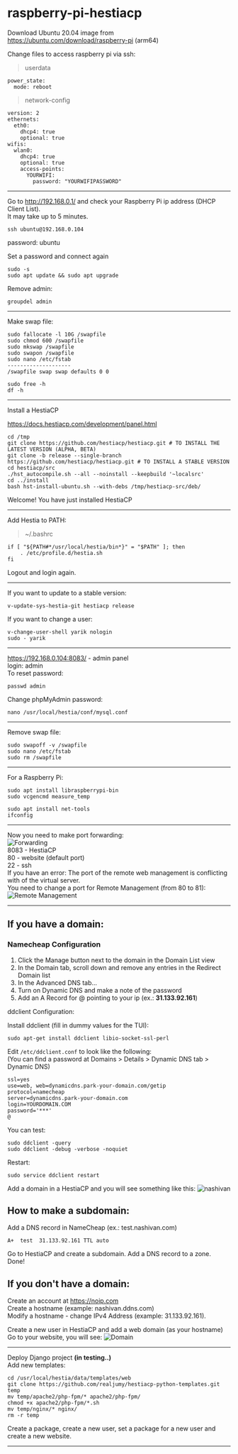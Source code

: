 # raspberry-pi-hestiacp

Download Ubuntu 20.04 image from https://ubuntu.com/download/raspberry-pi (arm64)

Change files to access raspberry pi via ssh:

> userdata
```
power_state:
  mode: reboot
```

> network-config
```
version: 2
ethernets:
  eth0:
    dhcp4: true
    optional: true
wifis:
  wlan0:
    dhcp4: true
    optional: true
    access-points:
      YOURWIFI:
        password: "YOURWIFIPASSWORD"
```

------------------------------------------------------------------------

Go to http://192.168.0.1/ and check your Raspberry Pi ip address (DHCP Client List).  
It may take up to 5 minutes.


```
ssh ubuntu@192.168.0.104
```
password: ubuntu

Set a password and connect again
```
sudo -s
sudo apt update && sudo apt upgrade
```

Remove admin:
```
groupdel admin
```

------------------------------------------------------------------------

Make swap file:

```
sudo fallocate -l 10G /swapfile
sudo chmod 600 /swapfile
sudo mkswap /swapfile
sudo swapon /swapfile
sudo nano /etc/fstab
--------------------
/swapfile swap swap defaults 0 0

sudo free -h
df -h
```

------------------------------------------------------------------------

Install a HestiaCP

https://docs.hestiacp.com/development/panel.html

```
cd /tmp
git clone https://github.com/hestiacp/hestiacp.git # TO INSTALL THE LATEST VERSION (ALPHA, BETA)
git clone -b release --single-branch https://github.com/hestiacp/hestiacp.git # TO INSTALL A STABLE VERSION
cd hestiacp/src
./hst_autocompile.sh --all --noinstall --keepbuild '~localsrc'
cd ../install
bash hst-install-ubuntu.sh --with-debs /tmp/hestiacp-src/deb/
```
Welcome! You have just installed HestiaCP

------------------------------------------------------------------------

Add Hestia to PATH:
> ~/.bashrc
```
if [ "${PATH#*/usr/local/hestia/bin*}" = "$PATH" ]; then
    . /etc/profile.d/hestia.sh
fi
```
Logout and login again.

------------------------------------------------------------------------

If you want to update to a stable version:
```
v-update-sys-hestia-git hestiacp release
```
If you want to change a user:
```
v-change-user-shell yarik nologin
sudo - yarik
```

------------------------------------------------------------------------

https://192.168.0.104:8083/ - admin panel  
login: admin  
To reset password:
```
passwd admin
```

Change phpMyAdmin password:

```
nano /usr/local/hestia/conf/mysql.conf
```

------------------------------------------------------------------------

Remove swap file:
```
sudo swapoff -v /swapfile
sudo nano /etc/fstab
sudo rm /swapfile
```

------------------------------------------------------------------------

For a Raspberry Pi:
```
sudo apt install libraspberrypi-bin
sudo vcgencmd measure_temp
```

```
sudo apt install net-tools
ifconfig
```

------------------------------------------------------------------------

Now you need to make port forwarding:  
![Forwarding](https://i.ibb.co/D9Xt5G8/image.png)  
8083 - HestiaCP  
80 - website (default port)  
22 - ssh  
If you have an error: The port of the remote web management is conflicting with of the virtual server.  
You need to change a port for Remote Management (from 80 to 81):  
![Remote Management](https://i.ibb.co/PDyDdTt/image.png)

------------------------------------------------------------------------

## If you have a domain:

### Namecheap Configuration

1. Click the Manage button next to the domain in the Domain List view
2. In the Domain tab, scroll down and remove any entries in the Redirect Domain list
3. In the Advanced DNS tab...
4. Turn on Dynamic DNS and make a note of the password
5. Add an A Record for @ pointing to your ip (ex.: **31.133.92.161**)


ddclient Configuration:

Install ddclient (fill in dummy values for the TUI):
```
sudo apt-get install ddclient libio-socket-ssl-perl
```

Edit ```/etc/ddclient.conf``` to look like the following:  
(You can find a password at Domains > Details > Dynamic DNS tab > Dynamic DNS)
```
ssl=yes
use=web, web=dynamicdns.park-your-domain.com/getip
protocol=namecheap
server=dynamicdns.park-your-domain.com
login=YOURDOMAIN.COM
password='***'
@
```

You can test:
```
sudo ddclient -query
sudo ddclient -debug -verbose -noquiet
```

Restart:
```
sudo service ddclient restart
```
Add a domain in a HestiaCP and you will see something like this:
![nashivan](https://i.ibb.co/jrpVYdR/image.png)

## How to make a subdomain:

Add a DNS record in NameCheap (ex.: test.nashivan.com)
```
A+  test  31.133.92.161 TTL auto
```

Go to HestiaCP and create a subdomain. Add a DNS record to a zone.  
Done!

## If you don't have a domain:

Create an account at https://noip.com  
Create a hostname (example: nashivan.ddns.com)  
Modify a hostname - change IPv4 Address (example: 31.133.92.161). 

Create a new user in HestiaCP and add a web domain (as your hostname)  
Go to your website, you will see:
![Domain](https://i.ibb.co/PgQs3Vg/image.png)

------------------------------------------------------------------------

Deploy Django project **(in testing..)**  
Add new templates:
```
cd /usr/local/hestia/data/templates/web
git clone https://github.com/realjumy/hestiacp-python-templates.git temp
mv temp/apache2/php-fpm/* apache2/php-fpm/
chmod +x apache2/php-fpm/*.sh
mv temp/nginx/* nginx/
rm -r temp
```

Create a package, create a new user, set a package for a new user and create a new website.

------------------------------------------------------------------------

